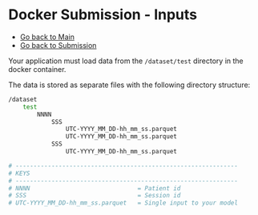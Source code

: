 # Docker Submission - Inputs

- [Go back to Main](../README.md)
- [Go back to Submission](submission.md)


Your application must load data from the `/dataset/test`  directory in the docker container.

The data is stored as separate files with the following directory structure:

```bash
/dataset
    test 
        NNNN
            SSS
                UTC-YYYY_MM_DD-hh_mm_ss.parquet
                UTC-YYYY_MM_DD-hh_mm_ss.parquet
            SSS
                UTC-YYYY_MM_DD-hh_mm_ss.parquet

# --------------------------------------------------------------
# KEYS
# --------------------------------------------------------------
# NNNN                              = Patient id
# SSS                               = Session id 
# UTC-YYYY_MM_DD-hh_mm_ss.parquet   = Single input to your model
```
